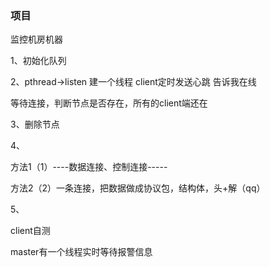 ### 项目

监控机房机器

1、初始化队列

2、pthread->listen 建一个线程 client定时发送心跳 告诉我在线

等待连接，判断节点是否存在，所有的client端还在

3、删除节点

4、

方法1（1）----数据连接、控制连接-----

方法2（2）一条连接，把数据做成协议包，结构体，头+解（qq）

5、

client自测

master有一个线程实时等待报警信息